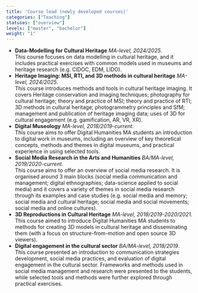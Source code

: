 ```yaml
---
title: 'Course lead (newly developed courses)'
categories: ["Teaching"]
statuses: ["overview"]
levels: ["master", "bachelor"]
weight: "1"
---
```


* **Data-Modelling for Cultural Heritage** *MA-level, 2024/2025*.  
This course focuses on data modelling in cultural heritage, and it includes practical exercises with common models used in museums and heritage research (e.g. CIDOC, EDM, LIDO). 
* **Heritage Imaging: MSI, RTI, and 3D methods in cultural heritage** *MA-level, 2024/2025*.  
This course introduces methods and tools in cultural heritage imaging. It covers Heritage conservation and imaging techniques; photography for cultural heritage; theory and practice of MSI; theory and practice of RTI; 3D methods in cultural heritage; photogrammetry principles and SfM; management and publication of heritage imaging data; uses of 3D for cultural engagement (e.g. gamification, AR, VR, XR).
* **Digital Museology** *MA-level, 2018/2019-current*.  
This course aims to offer Digital Humanities MA students an introduction to digital work in museums, including an overview of key theoretical concepts, methods and themes in digital museums, and practical experience in using selected tools. 
* **Social Media Research in the Arts and Humanities** *BA/MA-level, 2019/2020-current*.  
This course aims to offer an overview of social media research. It is organised around 3 main blocks (social media communication and management; digital ethnographies; data-science applied to social media) and it covers a variety of themes in social media research through its examples and case studies (e.g. social media and memory; social media and cultural heritage; social media and social movements; social media and online cultures).
* **3D Reproductions in Cultural Heritage** *MA-level, 2018/2019-2020/2021*.  
This course aimed to introduce Digital Humanities MA students to methods for creating 3D models in cultural heritage and disseminating them (with a focus on structure-from-motion and open source 3D viewers).
* **Digital engagement in the cultural sector** *BA/MA-level, 2018/2019*.  
This course presented an introduction to communication strategies development, social media practices, and evaluation of digital engagement in the cultural sector. Frameworks and methods used in social media management and research were presented to the students, while selected tools and methods were further explored through practical exercises. 

